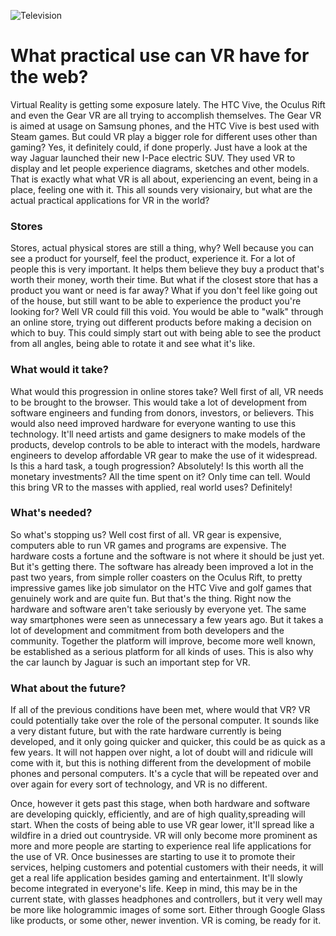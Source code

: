 ![Television](/images/articles/television.jpg)

# What practical use can VR have for the web?

Virtual Reality is getting some exposure lately. The HTC Vive, the Oculus Rift and even the Gear VR are all trying to accomplish themselves. The Gear VR is aimed at usage on Samsung phones, and the HTC Vive is best used with Steam games. But could VR play a bigger role for different uses other than gaming? Yes, it definitely could, if done properly. Just have a look at the way Jaguar launched their new I-Pace electric SUV. They used VR to display and let people experience diagrams, sketches and other models. That is exactly what what VR is all about, experiencing an event, being in a place, feeling one with it. This all sounds very visionairy, but what are the actual practical applications for VR in the world?

### Stores
Stores, actual physical stores are still a thing, why? Well because you can see a product for yourself, feel the product, experience it. For a lot of people this is very important. It helps them believe they buy a product that's worth their money, worth their time. But what if the closest store that has a product you want or need is far away? What if you don't feel like going out of the house, but still want to be able to experience the product you're looking for? Well VR could fill this void. You would be able to "walk" through an online store, trying out different products before making a decision on which to buy. This could simply start out with being able to see the product from all angles, being able to rotate it and see what it's like.

### What would it take?
What would this progression in online stores take? Well first of all, VR needs to be brought to the browser. This would take a lot of development from software engineers and funding from donors, investors, or believers. This would also need improved hardware for everyone wanting to use this technology. It'll need artists and game designers to make models of the products, develop controls to be able to interact with the models, hardware engineers to develop affordable VR gear to make the use of it widespread. Is this a hard task, a tough progression? Absolutely! Is this worth all the monetary investments? All the time spent on it? Only time can tell. Would this bring VR to the masses with applied, real world uses? Definitely!

### What's needed?
So what's stopping us? Well cost first of all. VR gear is expensive, computers able to run VR games and programs are expensive. The hardware costs a fortune and the software is not where it should be just yet. But it's getting there. The software has already been improved a lot in the past two years, from simple roller coasters on the Oculus Rift, to pretty impressive games like job simulator on the HTC Vive and golf games that genuinely work and are quite fun. But that's the thing. Right now the hardware and software aren't take seriously by everyone yet. The same way smartphones were seen as unnecessary a few years ago. But it takes a lot of development and commitment from both developers and the community. Together the platform will improve, become more well known, be established as a serious platform for all kinds of uses. This is also why the car launch by Jaguar is such an important step for VR.

### What about the future?
If all of the previous conditions have been met, where would that VR? VR could potentially take over the role of the personal computer. It sounds like a very distant future, but with the rate hardware currently is being developed, and it only going quicker and quicker, this could be as quick as a few years. It will not happen over night, a lot of doubt will and ridicule will come with it, but this is nothing different from the development of mobile phones and personal computers. It's a cycle that will be repeated over and over again for every sort of technology, and VR is no different.

Once, however it gets past this stage, when both hardware and software are developing quickly, efficiently, and are of high quality,spreading will start. When the costs of being able to use VR gear lower, it'll spread like a wildfire in a dried out countryside. VR will only become more prominent as more and more people are starting to experience real life applications for the use of VR. Once businesses are starting to use it to promote their services, helping customers and potential customers with their needs, it will get a real life application besides gaming and entertainment. It'll slowly become integrated in everyone's life. Keep in mind, this may be in the current state, with glasses headphones and controllers, but it very well may be more like hologrammic images of some sort. Either through Google Glass like products, or some other, newer invention. VR is coming, be ready for it.
